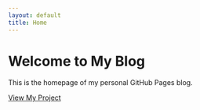 ```yaml
---
layout: default
title: Home
---
```


# Welcome to My Blog

This is the homepage of my personal GitHub Pages blog.

[View My Project](https://waiyip000.github.io/agent-native-auth/)
